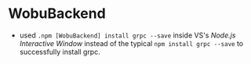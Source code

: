 ﻿# WobuBackend

- used `.npm [WobuBackend] install grpc --save` inside VS's *Node.js Interactive Window* instead of the typical `npm install grpc --save` to successfully install grpc.
